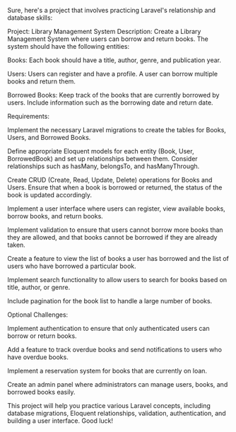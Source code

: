 Sure, here's a project that involves practicing Laravel's relationship and database skills:

Project: Library Management System
Description:
Create a Library Management System where users can borrow and return books. The system should have the following entities:

Books: Each book should have a title, author, genre, and publication year.

Users: Users can register and have a profile. A user can borrow multiple books and return them.

Borrowed Books: Keep track of the books that are currently borrowed by users. Include information such as the borrowing date and return date.

Requirements:

Implement the necessary Laravel migrations to create the tables for Books, Users, and Borrowed Books.

Define appropriate Eloquent models for each entity (Book, User, BorrowedBook) and set up relationships between them. Consider relationships such as hasMany, belongsTo, and hasManyThrough.

Create CRUD (Create, Read, Update, Delete) operations for Books and Users. Ensure that when a book is borrowed or returned, the status of the book is updated accordingly.

Implement a user interface where users can register, view available books, borrow books, and return books.

Implement validation to ensure that users cannot borrow more books than they are allowed, and that books cannot be borrowed if they are already taken.

Create a feature to view the list of books a user has borrowed and the list of users who have borrowed a particular book.

Implement search functionality to allow users to search for books based on title, author, or genre.

Include pagination for the book list to handle a large number of books.

Optional Challenges:

Implement authentication to ensure that only authenticated users can borrow or return books.

Add a feature to track overdue books and send notifications to users who have overdue books.

Implement a reservation system for books that are currently on loan.

Create an admin panel where administrators can manage users, books, and borrowed books easily.

This project will help you practice various Laravel concepts, including database migrations, Eloquent relationships, validation, authentication, and building a user interface. Good luck!